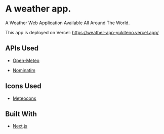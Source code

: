 # A weather app.

A Weather Web Application Available All Around The World.

This app is deployed on Vercel: https://weather-app-yukiteno.vercel.app/

## APIs Used

- [Open-Meteo](https://open-meteo.com/)

- [Nominatim](https://nominatim.org/)

## Icons Used

- [Meteocons](https://github.com/basmilius/weather-icons)

## Built With

- [Next.js](https://nextjs.org/)

